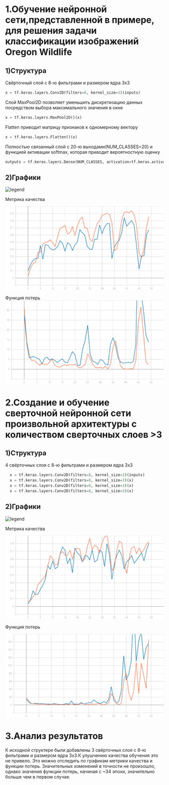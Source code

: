 # 1.Обучение нейронной сети,представленной в примере, для решения задачи классификации изображений Oregon Wildlife
## 1)Структура
Свёрточный слой с 8-ю фильтрами и размером ядра 3х3
```python
x = tf.keras.layers.Conv2D(filters=8, kernel_size=3)(inputs)
```
Слой MaxPool2D позволяет уменьшить дискретизацию данных посредством выбора максимального значения в окне 
```python
x = tf.keras.layers.MaxPool2D()(x)
```
Flatten приводит матрицу признаков к одномерному вектору 
```python
x = tf.keras.layers.Flatten()(x)
```
Полностью связанный слой с 20-ю выходами(NUM_CLASSES=20) и функцией активации softmax, которая приводит вероятностную оценку
```python
outputs = tf.keras.layers.Dense(NUM_CLASSES, activation=tf.keras.activations.softmax)(x)
```
## 2)Графики 
![legend](https://user-images.githubusercontent.com/80068414/110239448-f25d1180-7f57-11eb-89d3-f19ba3d1d67a.png)

Метрика качества

![gr1](https://github.com/EugenTrifonov/CNN/blob/main/graphs/epoch_categorical_accuracy_1.svg)


Функция потерь
![gr2](https://github.com/EugenTrifonov/CNN/blob/main/graphs/epoch_loss_1.svg)
# 2.Создание и обучение сверточной нейронной сети произвольной архитектуры с количеством сверточных слоев >3
## 1)Структура
4 свёрточных слоя с 8-ю фильтрами и размером ядра 3х3
```python
  x = tf.keras.layers.Conv2D(filters=8, kernel_size=3)(inputs)
  x = tf.keras.layers.Conv2D(filters=8, kernel_size=3)(x)
  x = tf.keras.layers.Conv2D(filters=8, kernel_size=3)(x)
  x = tf.keras.layers.Conv2D(filters=8, kernel_size=3)(x)
```
## 2)Графики
![legend](https://user-images.githubusercontent.com/80068414/110239448-f25d1180-7f57-11eb-89d3-f19ba3d1d67a.png)

Метрика качества

![gr3](https://github.com/EugenTrifonov/CNN/blob/main/graphs/epoch_categorical_accuracy_2.svg)

Функция потерь

![gr4](https://github.com/EugenTrifonov/CNN/blob/main/graphs/epoch_loss_2.svg)

# 3.Анализ результатов
К исходной структере были добавлены 3 свёрточных слоя с 8-ю фильтрами и размером ядра 3х3.К улушчению качества обучения это не привело. Это можно отследить по графикам метрики качества и функции потерь. Значительных изменений в точности не произошло, однако значения функции потерь, начиная с ~34 эпохи, значительно больше чем в первом случае. 

